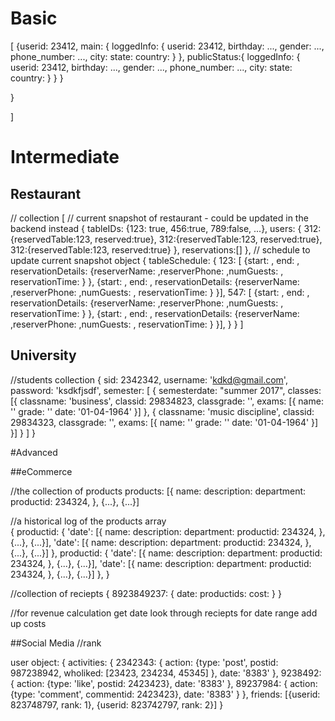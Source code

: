 # Basic

[
  {userid: 23412,
   main: {
      loggedInfo: {
        userid: 23412,
        birthday: ...,
        gender: ...,
        phone_number: ...,
        city:
        state:
        country:
        }
      },
      publicStatus:{
        loggedInfo: {
        userid: 23412,
        birthday: ...,
        gender: ...,
        phone_number: ...,
        city:
        state:
        country:
        }
      }
    }


  }

]

# Intermediate

## Restaurant

// collection
[
  // current snapshot of restaurant - could be updated in the backend instead
  {
  tableIDs: {123: true, 456:true, 789:false, ...},
  users: {
          312:{reservedTable:123, reserved:true},
          312:{reservedTable:123, reserved:true},
          312:{reservedTable:123, reserved:true}
         },
  reservations:[]
  },
  // schedule to update current snapshot object
  {
    tableSchedule: {
       123: [
       {start: ,
         end: ,
         reservationDetails: {reserverName: ,reserverPhone: ,numGuests: , reservationTime: }
         },
       {start: ,
         end: ,
         reservationDetails: {reserverName: ,reserverPhone: ,numGuests: , reservationTime: }
         }],
       547: [
       {start: ,
         end: ,
         reservationDetails: {reserverName: ,reserverPhone: ,numGuests: , reservationTime: }
         },
       {start: ,
         end: ,
         reservationDetails: {reserverName: ,reserverPhone: ,numGuests: , reservationTime: }
         }],
    }
  }
]

## University

//students collection
{
  sid: 2342342,
  username: 'kdkd@gmail.com',
  password: 'ksdkfjsdf',
  semester: [
    {
      semesterdate: "summer 2017",
      classes:  [{
          classname: 'business',
          classid: 29834823,
          classgrade: '',
          exams: [{
            name: ''
            grade: ''
            date: '01-04-1964'
            }]
        },
        {
          classname: 'music discipline',
          classid: 29834323,
          classgrade: '',
          exams: [{
            name: ''
            grade: ''
            date: '01-04-1964'
            }]
        }]
    }
  ]
}

#Advanced

##eCommerce

//the collection of products
products: [{
  name:
  description:
  department:
  productid: 234324,
  }, {...}, {...}]

//a historical log of the products array  
{
  productid: {
    'date': [{
      name:
      description:
      department:
      productid: 234324,
      }, {...}, {...}],
    'date': [{
      name:
      description:
      department:
      productid: 234324,
      }, {...}, {...}]
  },
  productid: {
    'date': [{
      name:
      description:
      department:
      productid: 234324,
      }, {...}, {...}],
    'date': [{
      name:
      description:
      department:
      productid: 234324,
      }, {...}, {...}]
  },
}

//collection of reciepts
{
  8923849237: {
    date:
    productids:
    cost:
  }
}

//for revenue calculation
get date
look through reciepts for date range
add up costs

##Social Media
//rank

user object:
{
  activities: {
    2342343: {
      action: {type: 'post', postid: 987238942, wholiked: [23423, 234234, 45345] },
      date: '8383'
    },
    9238492: {
      action: {type: 'like', postid: 2423423},
      date: '8383'
    },
    89237984: {
      action: {type: 'comment', commentid: 2423423},
      date: '8383'
    }
  },
  friends: [{userid: 823748797, rank: 1}, {userid: 823742797, rank: 2}]
}
